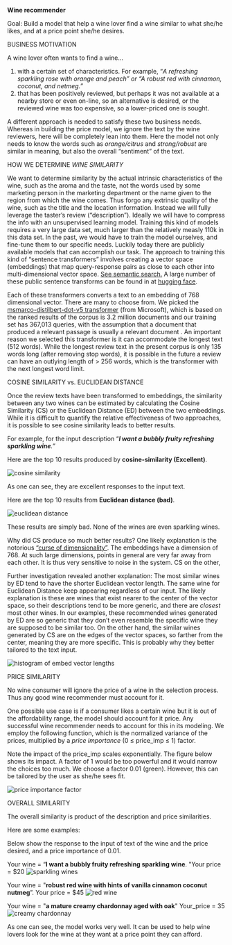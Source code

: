**Wine recommender**

Goal: Build a model that help a wine lover find a wine similar to what she/he likes, and at a price point she/he desires.

BUSINESS MOTIVATION

A wine lover often wants to find a wine…

1. with a certain set of characteristics. For example, “_A refreshing sparkling rose with orange and peach” or “A robust red with cinnamon, coconut, and netmeg.”_
2. that has been positively reviewed, but perhaps it was not available at a nearby store or even on-line, so an alternative is desired, or the reviewed wine was too expensive, so a lower-priced one is sought.

A different approach is needed to satisfy these two business needs. Whereas in building the price model, we ignore the text by the wine reviewers, here will be completely lean into them. Here the model not only needs to know the words such as _orange/citrus_ and _strong/robust_ are similar in meaning, but also the overall “sentiment” of the text.

HOW WE DETERMINE _WINE SIMILARITY_

We want to determine similarity by the actual intrinsic characteristics of the wine, such as the aroma and the taste, not the words used by some marketing person in the marketing department or the name given to the region from which the wine comes. Thus forgo any extrinsic quality of the wine, such as the title and the location information. Instead we will fully leverage the taster’s review (“description”). Ideally we will have to compress the info with an unsupervised learning model. Training this kind of models requires a very large data set, much larger than the relatively measly 110k in this data set. In the past, we would have to train the model ourselves, and fine-tune them to our specific needs. Luckily today there are publicly available models that can accomplish our task. The approach to training this kind of “sentence transformers” involves creating a vector space (embeddings) that map query-response pairs as close to each other into multi-dimensional vector space. [See semantic search.](<https://www.sbert.net/examples/applications/semantic-search/README.html>) A large number of these public sentence transforms can be found in at [hugging face](<https://huggingface.co/sentence-transformers>).

Each of these transformers converts a text to an embedding of 768 dimensional vector. There are many to choose from. We picked the [msmarco-distilbert-dot-v5 transformer](<https://github.com/microsoft/msmarco/blob/095515e8e28b756a62fcca7fcf1d8b3d9fbb96a9/Datasets.md>) (from Microsoft), which is based on the ranked results of the corpus is 3.2 million documents and our training set has 367,013 queries, with the assumption that a document that produced a relevant passage is usually a relevant document . An important reason we selected this transformer is it can accommodate the longest text (512 words). While the longest review text in the present corpus is only 135 words long (after removing stop words), it is possible in the future a review can have an outlying length of > 256 words, which is the transformer with the next longest word limit.

COSINE SIMILARITY vs. EUCLIDEAN DISTANCE

Once the review texts have been transformed to embeddings, the similarity between any two wines can be estimated by calculating the Cosine Similarity (CS) or the Euclidean Distance (ED) between the two embeddings. While it is difficult to quantify the relative effectiveness of two approaches, it is possible to see cosine similarity leads to better results.

For example, for the input description “**_I want a bubbly fruity refreshing sparkling wine_**_.”_

Here are the top 10 results produced by **cosine-similarity (Excellent)**.

![cosine similarity](./images/winerec_cosine_similarity.png)

As one can see, they are excellent responses to the input text.

Here are the top 10 results from **Euclidean distance (bad)**.

![euclidean distance](./images/winerec_euclidean_dist.png)

These results are simply bad. None of the wines are even sparkling wines.

Why did CS produce so much better results? One likely explanation is the notorious [“curse of dimensionality”](<https://datascience.stackexchange.com/questions/27726/when-to-use-cosine-simlarity-over-euclidean-similarity>). The embeddings have a dimension of 768. At such large dimensions, points in general are very far away from each other. It is thus very sensitive to noise in the system. CS on the other,

Further investigation revealed another explanation: The most similar wines by ED tend to have the shorter Euclidean vector length. The same wine for Euclidean Distance keep appearing regardless of our input. The likely explanation is these are wines that exist nearer to the center of the vector space, so their descriptions tend to be more generic, and there are _closest_ most other wines. In our examples, these recommended wines generated by ED are so generic that they don’t even resemble the specific wine they are supposed to be similar too. On the other hand, the similar wines generated by CS are on the edges of the vector spaces, so farther from the center, meaning they are more specific. This is probably why they better tailored to the text input.

![histogram of embed vector lengths](./images/winerec_hist_ed.png)


PRICE SIMILARITY

No wine consumer will ignore the price of a wine in the selection process. Thus any good wine recommender must account for it.

One possible use case is if a consumer likes a certain wine but it is out of the affordability range, the model should account for it price. Any successful wine recommender needs to account for this in its modeling. We employ the following function, which is the normalized variance of the prices, multiplied by a _price importance_ (0 ≤ price_imp ≤ 1) factor.

Note the impact of the price_imp scales exponentially. The figure below shows its impact. A factor of 1 would be too powerful and it would narrow the choices too much. We choose a factor 0.01 (green). However, this can be tailored by the user as she/he sees fit.

![price importance factor](./images/winerec_priceimp.png)

OVERALL SIMILARITY

The overall similarity is product of the description and price similarities.

Here are some examples:

Below show the response to the input of text of the wine and the price desired, and a price importance of 0.01.

Your wine = “**I want a bubbly fruity refreshing sparkling wine**. "Your price = $20
![sparkling wines](./images/winerec_ex_sparkling.png)




Your wine = "**robust red wine with hints of vanilla cinnamon coconut nutmeg**”.
Your price = $45
![red wine](./images/winerec_ex_red.png)



Your wine = "**a mature creamy chardonnay aged with oak**"
Your_price = 35
![creamy chardonnay](./images/winerec_ex_creamy.png)



As one can see, the model works very well. It can be used to help wine lovers look for the wine at they want at a price point they can afford.